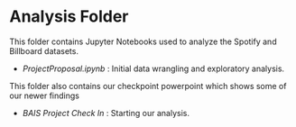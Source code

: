 # Analysis Folder

This folder contains Jupyter Notebooks used to analyze the Spotify and Billboard datasets.  
- _ProjectProposal.ipynb_ : Initial data wrangling and exploratory analysis.

This folder also contains our checkpoint powerpoint which shows some of our newer findings 
- _BAIS Project Check In_ : Starting our analysis.
